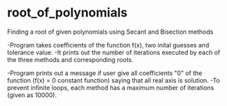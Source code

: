 # root_of_polynomials
Finding a root of given polynomials using Secant and Bisection methods

-Program takes coefficients of the function f(x), two inital guesses and tolerance value.
-It prints out the number of iterations executed by each of the three methods and corresponding roots.

-Program prints out a message if user give all coefficients "0" of the function (f(x) = 0 constant function) saying that all real axis is solution.
-To prevent infinite loops, each method has a maximum number of iterations (given as 10000).
